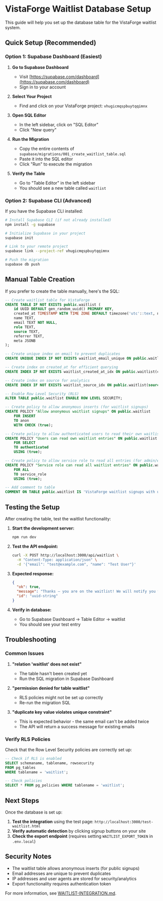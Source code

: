 # VistaForge Waitlist Database Setup

This guide will help you set up the database table for the VistaForge waitlist system.

## Quick Setup (Recommended)

### Option 1: Supabase Dashboard (Easiest)

1. **Go to Supabase Dashboard**
   - Visit [https://supabase.com/dashboard](https://supabase.com/dashboard)
   - Sign in to your account

2. **Select Your Project**
   - Find and click on your VistaForge project: `vhugicmqspbuytqqimnx`

3. **Open SQL Editor**
   - In the left sidebar, click on "SQL Editor"
   - Click "New query"

4. **Run the Migration**
   - Copy the entire contents of `supabase/migrations/001_create_waitlist_table.sql`
   - Paste it into the SQL editor
   - Click "Run" to execute the migration

5. **Verify the Table**
   - Go to "Table Editor" in the left sidebar
   - You should see a new table called `waitlist`

### Option 2: Supabase CLI (Advanced)

If you have the Supabase CLI installed:

```bash
# Install Supabase CLI (if not already installed)
npm install -g supabase

# Initialize Supabase in your project
supabase init

# Link to your remote project
supabase link --project-ref vhugicmqspbuytqqimnx

# Push the migration
supabase db push
```

## Manual Table Creation

If you prefer to create the table manually, here's the SQL:

```sql
-- Create waitlist table for VistaForge
CREATE TABLE IF NOT EXISTS public.waitlist (
    id UUID DEFAULT gen_random_uuid() PRIMARY KEY,
    created_at TIMESTAMP WITH TIME ZONE DEFAULT timezone('utc'::text, now()) NOT NULL,
    name TEXT,
    email TEXT NOT NULL,
    role TEXT,
    source TEXT,
    referrer TEXT,
    meta JSONB
);

-- Create unique index on email to prevent duplicates
CREATE UNIQUE INDEX IF NOT EXISTS waitlist_email_unique ON public.waitlist(email);

-- Create index on created_at for efficient querying
CREATE INDEX IF NOT EXISTS waitlist_created_at_idx ON public.waitlist(created_at);

-- Create index on source for analytics
CREATE INDEX IF NOT EXISTS waitlist_source_idx ON public.waitlist(source);

-- Enable Row Level Security (RLS)
ALTER TABLE public.waitlist ENABLE ROW LEVEL SECURITY;

-- Create policy to allow anonymous inserts (for waitlist signups)
CREATE POLICY "Allow anonymous waitlist signups" ON public.waitlist
    FOR INSERT 
    TO anon 
    WITH CHECK (true);

-- Create policy to allow authenticated users to read their own waitlist entries
CREATE POLICY "Users can read own waitlist entries" ON public.waitlist
    FOR SELECT 
    TO authenticated 
    USING (true);

-- Create policy to allow service role to read all entries (for admin/export)
CREATE POLICY "Service role can read all waitlist entries" ON public.waitlist
    FOR ALL 
    TO service_role 
    USING (true);

-- Add comment to table
COMMENT ON TABLE public.waitlist IS 'VistaForge waitlist signups with user information and metadata';
```

## Testing the Setup

After creating the table, test the waitlist functionality:

1. **Start the development server:**
   ```bash
   npm run dev
   ```

2. **Test the API endpoint:**
   ```bash
   curl -X POST http://localhost:3000/api/waitlist \
     -H "Content-Type: application/json" \
     -d '{"email": "test@example.com", "name": "Test User"}'
   ```

3. **Expected response:**
   ```json
   {
     "ok": true,
     "message": "Thanks — you are on the waitlist! We will notify you when VistaForge is ready.",
     "id": "uuid-string"
   }
   ```

4. **Verify in database:**
   - Go to Supabase Dashboard → Table Editor → waitlist
   - You should see your test entry

## Troubleshooting

### Common Issues

1. **"relation 'waitlist' does not exist"**
   - The table hasn't been created yet
   - Run the SQL migration in Supabase Dashboard

2. **"permission denied for table waitlist"**
   - RLS policies might not be set up correctly
   - Re-run the migration SQL

3. **"duplicate key value violates unique constraint"**
   - This is expected behavior - the same email can't be added twice
   - The API will return a success message for existing emails

### Verify RLS Policies

Check that the Row Level Security policies are correctly set up:

```sql
-- Check if RLS is enabled
SELECT schemaname, tablename, rowsecurity 
FROM pg_tables 
WHERE tablename = 'waitlist';

-- Check policies
SELECT * FROM pg_policies WHERE tablename = 'waitlist';
```

## Next Steps

Once the database is set up:

1. **Test the integration** using the test page: `http://localhost:3000/test-waitlist.html`
2. **Verify automatic detection** by clicking signup buttons on your site
3. **Check the export endpoint** (requires setting `WAITLIST_EXPORT_TOKEN` in `.env.local`)

## Security Notes

- The waitlist table allows anonymous inserts (for public signups)
- Email addresses are unique to prevent duplicates
- IP addresses and user agents are stored for security/analytics
- Export functionality requires authentication token

For more information, see [WAITLIST-INTEGRATION.md](./WAITLIST-INTEGRATION.md).
